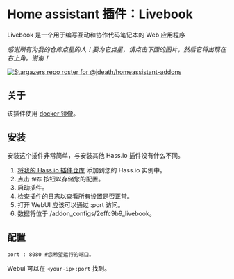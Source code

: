 # Home assistant 插件：Livebook

Livebook 是一个用于编写互动和协作代码笔记本的 Web 应用程序

_感谢所有为我的仓库点星的人！要为它点星，请点击下面的图片，然后它将出现在右上角。谢谢！_

[![Stargazers repo roster for @jdeath/homeassistant-addons](https://reporoster.com/stars/jdeath/homeassistant-addons)](https://github.com/jdeath/homeassistant-addons/stargazers)

## 关于

该插件使用 [docker 镜像](https://github.com/livebook-dev/livebook)。

## 安装

安装这个插件非常简单，与安装其他 Hass.io 插件没有什么不同。

1. [将我的 Hass.io 插件仓库][repository] 添加到您的 Hass.io 实例中。
1. 点击 `保存` 按钮以存储您的配置。
1. 启动插件。
1. 检查插件的日志以查看所有设置是否正常。
1. 打开 WebUI 应该可以通过 <your-ip>:port 访问。
1. 数据将位于 /addon_configs/2effc9b9_livebook。
## 配置

```
port : 8080 #您希望运行的端口。
```

Webui 可以在 `<your-ip>:port` 找到。

[repository]: https://github.com/jdeath/homeassistant-addons